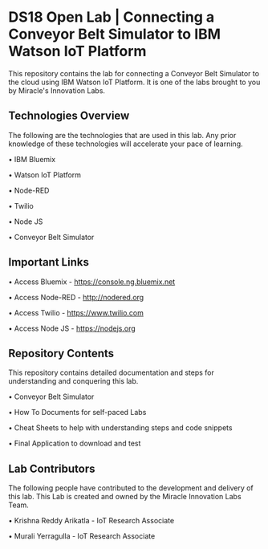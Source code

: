# DS18 Open Lab | Connecting a Conveyor Belt Simulator to IBM Watson IoT Platform

This repository contains the lab for connecting a Conveyor Belt Simulator to the cloud using IBM Watson IoT Platform. It is one of the labs brought to you by Miracle's Innovation Labs.

## Technologies Overview

The following are the technologies that are used in this lab. Any prior knowledge of these technologies will accelerate your pace of learning.

• IBM Bluemix

• Watson IoT Platform

• Node-RED

• Twilio

• Node JS

• Conveyor Belt Simulator

## Important Links

• Access Bluemix -  https://console.ng.bluemix.net

• Access Node-RED -  http://nodered.org

• Access Twilio -  https://www.twilio.com

• Access Node JS -  https://nodejs.org

## Repository Contents

This repository contains detailed documentation and steps for understanding and conquering this lab.

• Conveyor Belt Simulator

• How To Documents for self-paced Labs

• Cheat Sheets to help with understanding steps and code snippets

• Final Application to download and test

## Lab Contributors

The following people have contributed to the development and delivery of this lab. This Lab is created and owned by the Miracle Innovation Labs Team.

• Krishna Reddy Arikatla - IoT Research Associate

• Murali Yerragulla - IoT Research Associate
